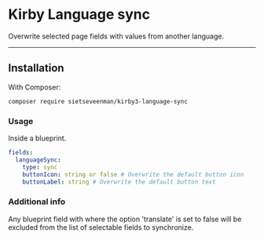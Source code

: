 # Kirby Language sync

Overwrite selected page fields with values from another language. 

****

## Installation

With Composer:
```
composer require sietseveenman/kirby3-language-sync
```

### Usage
Inside a blueprint.

```yml
fields:
  languageSync:
    type: sync
    buttonIcon: string or false # Overwrite the default button icon
    buttonLabel: string # Overwrite the default button text
```
### Additional info
Any blueprint field with where the option 'translate' is set to false will be excluded from the list of selectable fields to synchronize.